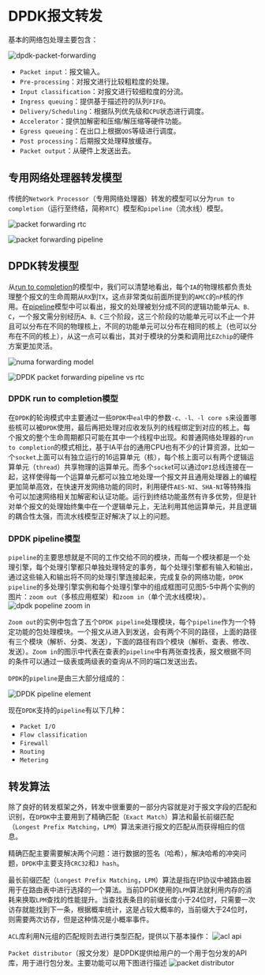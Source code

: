 # DPDK报文转发

基本的网络包处理主要包含：

![dpdk-packet-forwarding](images/dpdk-packet-forwarding.jpg)

- `Packet input`：报文输入。
- `Pre-processing`：对报文进行比较粗粒度的处理。
- `Input classification`：对报文进行较细粒度的分流。
- `Ingress queuing`：提供基于描述符的队列`FIFO`。
- `Delivery/Scheduling`：根据队列优先级和`CPU`状态进行调度。
- `Accelerator`：提供加解密和压缩/解压缩等硬件功能。
- `Egress queueing`：在出口上根据`QOS`等级进行调度。
- `Post processing`：后期报文处理释放缓存。
- `Packet output`：从硬件上发送出去。

## 专用网络处理器转发模型

传统的`Network Processor`（专用网络处理器）转发的模型可以分为`run to completion`（运行至终结，简称`RTC`）模型和`pipeline`（流水线）模型。

![packet forwarding rtc](images/dpdk-packet-forwarding-rtc.jpg)

![packet forwarding pipeline](images/dpdk-packet-forwarding-pipeline.jpg)

## DPDK转发模型

从[run to completion](images/dpdk-packet-forwarding-rtc.jpg)的模型中，我们可以清楚地看出，每个`IA`的物理核都负责处理整个报文的生命周期从`RX`到`TX`，这点非常类似前面所提到的`AMCC`的`nP`核的作用。在[pipeline](images/dpdk-packet-forwarding-pipeline.jpg)模型中可以看出，报文的处理被划分成不同的逻辑功能单元`A、B、C`，一个报文需分别经历`A、B、C`三个阶段，这三个阶段的功能单元可以不止一个并且可以分布在不同的物理核上，不同的功能单元可以分布在相同的核上（也可以分布在不同的核上），从这一点可以看出，其对于模块的分类和调用比`EZchip`的硬件方案更加灵活。

![numa forwarding model](images/numa-forwarding-model.jpg)

![DPDK packet forwarding pipeline vs rtc](images/dpdk-packet-forwarding-pipeline-vs-rtc.jpg)

### DPDK run to completion模型

在`DPDK`的轮询模式中主要通过一些`DPDK`中`eal`中的参数`-c、-l、-l core s`来设置哪些核可以被`DPDK`使用，最后再把处理对应收发队列的线程绑定到对应的核上。每个报文的整个生命周期都只可能在其中一个线程中出现。和普通网络处理器的`run to completion`的模式相比，基于IA平台的通用CPU也有不少的计算资源，比如一个`socket`上面可以有独立运行的16运算单元（核），每个核上面可以有两个逻辑运算单元（`thread`）共享物理的运算单元。而多个`socke`t可以通过`QPI`总线连接在一起，这样使得每一个运算单元都可以独立地处理一个报文并且通用处理器上的编程更加简单高效，在快速开发网络功能的同时，利用硬件`AES-NI`、`SHA-NI`等特殊指令可以加速网络相关加解密和认证功能。运行到终结功能虽然有许多优势，但是针对单个报文的处理始终集中在一个逻辑单元上，无法利用其他运算单元，并且逻辑的耦合性太强，而流水线模型正好解决了以上的问题。

### DPDK pipeline模型

`pipeline`的主要思想就是不同的工作交给不同的模块，而每一个模块都是一个处理引擎，每个处理引擎都只单独处理特定的事务，每个处理引擎都有输入和输出，通过这些输入和输出将不同的处理引擎连接起来，完成复杂的网络功能，`DPDK pipeline`的多处理引擎实例和每个处理引擎中的组成框图可见图5-5中两个实例的图片：`zoom out`（多核应用框架）和`zoom in`（单个流水线模块）。
![dpdk popeline zoom in](images/dpdk-pipeline-zoom-in.jpg)

`Zoom out`的实例中包含了五个`DPDK pipeline`处理模块，每个`pipeline`作为一个特定功能的包处理模块。一个报文从进入到发送，会有两个不同的路径，上面的路径有三个模块（解析、分类、发送），下面的路径有四个模块（解析、查表、修改、发送）。`Zoom in`的图示中代表在查表的`pipeline`中有两张查找表，报文根据不同的条件可以通过一级表或两级表的查询从不同的端口发送出去。

`DPDK`的`pipeline`是由三大部分组成的：

![DPDK pipeline element](images/dpdk-pipeline-element.jpg)

现在`DPDK`支持的`pipeline`有以下几种：

* `Packet I/O`
* `Flow classification`
* `Firewall`
* `Routing`
* `Metering`

## 转发算法

除了良好的转发框架之外，转发中很重要的一部分内容就是对于报文字段的匹配和识别，在`DPDK`中主要用到了精确匹配（`Exact Match`）算法和最长前缀匹配（`Longest Prefix Matching`，`LPM`）算法来进行报文的匹配从而获得相应的信息。

精确匹配主要需要解决两个问题：进行数据的签名（哈希），解决哈希的冲突问题，`DPDK`中主要支持`CRC32`和`J hash`。

最长前缀匹配（`Longest Prefix Matching`，`LPM`）算法是指在IP协议中被路由器用于在路由表中进行选择的一个算法。当前DPDK使用的`LPM`算法就利用内存的消耗来换取`LPM`查找的性能提升。当查找表条目的前缀长度小于24位时，只需要一次访存就能找到下一条，根据概率统计，这是占较大概率的，当前缀大于24位时，则需要两次访存，但是这种情况是小概率事件。

`ACL`库利用N元组的匹配规则去进行类型匹配，提供以下基本操作：
![acl api](images/acl-api.jpg)

`Packet distributor`（报文分发）是DPDK提供给用户的一个用于包分发的API库，用于进行包分发。主要功能可以用下图进行描述
![packet distributor](images/dpdk-packet-distributor.jpg)
